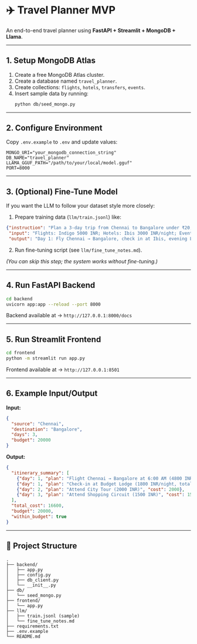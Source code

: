 # ✈️ Travel Planner MVP

An end-to-end travel planner using **FastAPI + Streamlit + MongoDB + Llama**.

---

## 1. Setup MongoDB Atlas

1. Create a free MongoDB Atlas cluster.
2. Create a database named `travel_planner`.
3. Create collections: `flights`, `hotels`, `transfers`, `events`.
4. Insert sample data by running:
   ```bash
   python db/seed_mongo.py
   ```

---

## 2. Configure Environment

Copy `.env.example` to `.env` and update values:

```env
MONGO_URI="your_mongodb_connection_string"
DB_NAME="travel_planner"
LLAMA_GGUF_PATH="/path/to/your/local/model.gguf"
PORT=8000
```

---

## 3. (Optional) Fine-Tune Model

If you want the LLM to follow your dataset style more closely:

1. Prepare training data (`llm/train.jsonl`) like:

```json
{"instruction": "Plan a 3-day trip from Chennai to Bangalore under ₹20,000",
 "input": "Flights: Indigo 5000 INR; Hotels: Ibis 3000 INR/night; Events: Lalbagh 500 INR",
 "output": "Day 1: Fly Chennai → Bangalore, check in at Ibis, evening Lalbagh visit. Day 2: City Tour. Day 3: Shopping + return flight."}
```

2. Run fine-tuning script (see `llm/fine_tune_notes.md`).

*(You can skip this step; the system works without fine-tuning.)*

---

## 4. Run FastAPI Backend

```bash
cd backend
uvicorn app:app --reload --port 8000
```

Backend available at → `http://127.0.0.1:8000/docs`

---

## 5. Run Streamlit Frontend

```bash
cd frontend
python -m streamlit run app.py
```

Frontend available at → `http://127.0.0.1:8501`

---

## 6. Example Input/Output

**Input:**
```json
{
  "source": "Chennai",
  "destination": "Bangalore",
  "days": 3,
  "budget": 20000
}
```

**Output:**
```json
{
  "itinerary_summary": [
    {"day": 1, "plan": "Flight Chennai → Bangalore at 6:00 AM (4800 INR)", "cost": 4800},
    {"day": 1, "plan": "Check-in at Budget Lodge (1800 INR/night, total 5400 INR)", "cost": 5400},
    {"day": 2, "plan": "Attend City Tour (2000 INR)", "cost": 2000},
    {"day": 3, "plan": "Attend Shopping Circuit (1500 INR)", "cost": 1500}
  ],
  "total_cost": 16600,
  "budget": 20000,
  "within_budget": true
}
```

---

## 📂 Project Structure

```
.
├── backend/
│   ├── app.py
│   ├── config.py
│   ├── db_client.py
│   └── __init__.py
├── db/
│   └── seed_mongo.py
├── frontend/
│   └── app.py
├── llm/
│   ├── train.jsonl (sample)
│   └── fine_tune_notes.md
├── requirements.txt
├── .env.example
└── README.md
```
